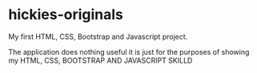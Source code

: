 # hickies-originals
My first HTML, CSS, Bootstrap and Javascript project.

The application does nothing useful it is just for the purposes of showing my HTML, CSS, BOOTSTRAP AND JAVASCRIPT SKILLD
